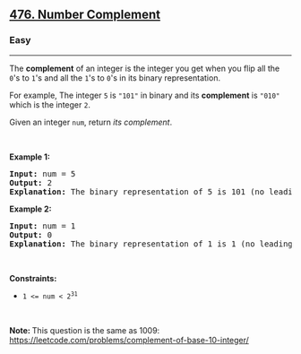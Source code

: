<h2>
    <a href="https://leetcode.com/problems/number-complement">
        476. Number Complement
    </a>
</h2>

<h3>Easy</h3>
<hr>
<p>The <strong>complement</strong> of an integer is the integer you get when you flip all the <code>0</code>'s to <code>1</code>'s and all the <code>1</code>'s to <code>0</code>'s in its binary representation.</em>

For example, The integer <code>5</code> is <code>"101"</code> in binary and its <strong>complement</strong> is <code>"010"</code> which is the integer <code>2</code>.

Given an integer <code>num</code>, return <em>its complement</em>.</p>

<p>&nbsp;</p>
<p><strong class="example">Example 1:</strong></p>

<pre>
<strong>Input:</strong> num = 5
<strong>Output:</strong> 2
<strong>Explanation:</strong> The binary representation of 5 is 101 (no leading zero bits), and its complement is 010. So you need to output 2.
</pre>

<p><strong class="example">Example 2:</strong></p>

<pre>
<strong>Input:</strong> num = 1
<strong>Output:</strong> 0
<strong>Explanation:</strong> The binary representation of 1 is 1 (no leading zero bits), and its complement is 0. So you need to output 0.
</pre>


<p>&nbsp;</p>
<p><strong>Constraints:</strong></p>

<ul>
	<li><code>1 &lt;= num &lt; 2<sup>31</sup> </code></li>
</ul>


<p>&nbsp;</p>
<strong>Note:&nbsp;</strong>This question is the same as 1009: <a href="https://leetcode.com/problems/complement-of-base-10-integer/"> https://leetcode.com/problems/complement-of-base-10-integer/ </a>